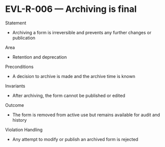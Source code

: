# EVL-R-006 — Archiving is final

Statement
- Archiving a form is irreversible and prevents any further changes or publication

Area
- Retention and deprecation

Preconditions
- A decision to archive is made and the archive time is known

Invariants
- After archiving, the form cannot be published or edited

Outcome
- The form is removed from active use but remains available for audit and history

Violation Handling
- Any attempt to modify or publish an archived form is rejected
